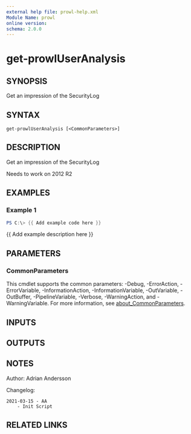 ```yaml
---
external help file: prowl-help.xml
Module Name: prowl
online version:
schema: 2.0.0
---
```


# get-prowlUserAnalysis

## SYNOPSIS
Get an impression of the SecurityLog

## SYNTAX

```
get-prowlUserAnalysis [<CommonParameters>]
```

## DESCRIPTION
Get an impression of the SecurityLog

Needs to work on 2012 R2

## EXAMPLES

### Example 1
```powershell
PS C:\> {{ Add example code here }}
```

{{ Add example description here }}

## PARAMETERS

### CommonParameters
This cmdlet supports the common parameters: -Debug, -ErrorAction, -ErrorVariable, -InformationAction, -InformationVariable, -OutVariable, -OutBuffer, -PipelineVariable, -Verbose, -WarningAction, and -WarningVariable. For more information, see [about_CommonParameters](http://go.microsoft.com/fwlink/?LinkID=113216).

## INPUTS

## OUTPUTS

## NOTES
Author: Adrian Andersson


Changelog:

    2021-03-15 - AA
        - Init Script

## RELATED LINKS
